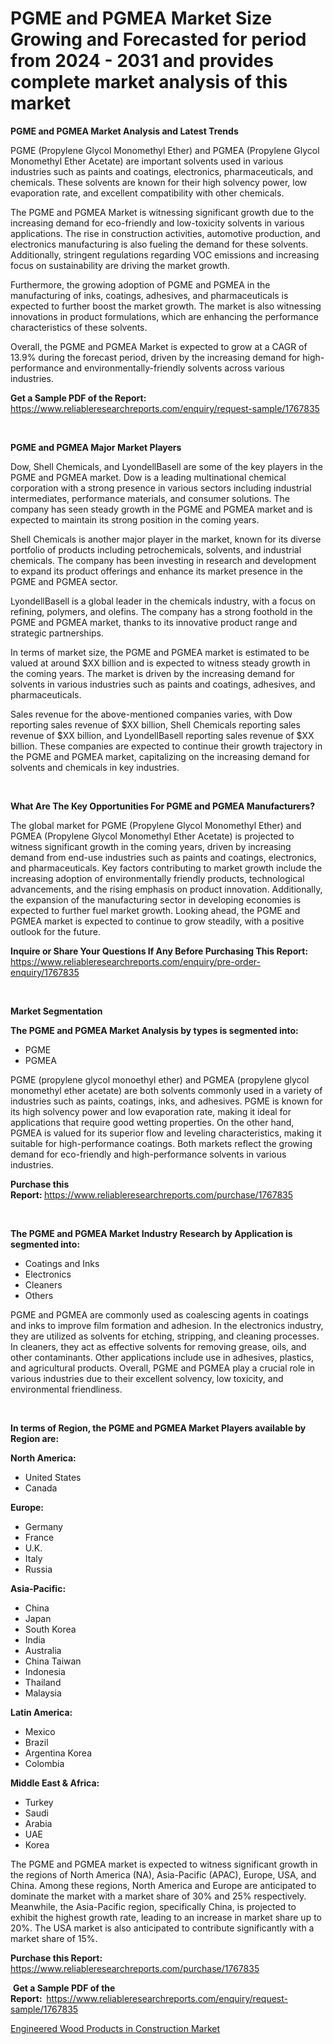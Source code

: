 <p><h1>PGME and PGMEA Market Size Growing and Forecasted for period from 2024 - 2031 and provides complete market analysis of this market</h1></p><p><strong>PGME and PGMEA Market Analysis and Latest Trends</strong></p>
<p><p>PGME (Propylene Glycol Monomethyl Ether) and PGMEA (Propylene Glycol Monomethyl Ether Acetate) are important solvents used in various industries such as paints and coatings, electronics, pharmaceuticals, and chemicals. These solvents are known for their high solvency power, low evaporation rate, and excellent compatibility with other chemicals.</p><p>The PGME and PGMEA Market is witnessing significant growth due to the increasing demand for eco-friendly and low-toxicity solvents in various applications. The rise in construction activities, automotive production, and electronics manufacturing is also fueling the demand for these solvents. Additionally, stringent regulations regarding VOC emissions and increasing focus on sustainability are driving the market growth.</p><p>Furthermore, the growing adoption of PGME and PGMEA in the manufacturing of inks, coatings, adhesives, and pharmaceuticals is expected to further boost the market growth. The market is also witnessing innovations in product formulations, which are enhancing the performance characteristics of these solvents.</p><p>Overall, the PGME and PGMEA Market is expected to grow at a CAGR of 13.9% during the forecast period, driven by the increasing demand for high-performance and environmentally-friendly solvents across various industries.</p></p>
<p><strong>Get a Sample PDF of the Report:&nbsp;</strong> <a href="https://www.reliableresearchreports.com/enquiry/request-sample/1767835">https://www.reliableresearchreports.com/enquiry/request-sample/1767835</a></p>
<p>&nbsp;</p>
<p><strong>PGME and PGMEA Major Market Players</strong></p>
<p><p>Dow, Shell Chemicals, and LyondellBasell are some of the key players in the PGME and PGMEA market. Dow is a leading multinational chemical corporation with a strong presence in various sectors including industrial intermediates, performance materials, and consumer solutions. The company has seen steady growth in the PGME and PGMEA market and is expected to maintain its strong position in the coming years.</p><p>Shell Chemicals is another major player in the market, known for its diverse portfolio of products including petrochemicals, solvents, and industrial chemicals. The company has been investing in research and development to expand its product offerings and enhance its market presence in the PGME and PGMEA sector.</p><p>LyondellBasell is a global leader in the chemicals industry, with a focus on refining, polymers, and olefins. The company has a strong foothold in the PGME and PGMEA market, thanks to its innovative product range and strategic partnerships.</p><p>In terms of market size, the PGME and PGMEA market is estimated to be valued at around $XX billion and is expected to witness steady growth in the coming years. The market is driven by the increasing demand for solvents in various industries such as paints and coatings, adhesives, and pharmaceuticals.</p><p>Sales revenue for the above-mentioned companies varies, with Dow reporting sales revenue of $XX billion, Shell Chemicals reporting sales revenue of $XX billion, and LyondellBasell reporting sales revenue of $XX billion. These companies are expected to continue their growth trajectory in the PGME and PGMEA market, capitalizing on the increasing demand for solvents and chemicals in key industries.</p></p>
<p>&nbsp;</p>
<p><strong>What Are The Key Opportunities For PGME and PGMEA Manufacturers?</strong></p>
<p><p>The global market for PGME (Propylene Glycol Monomethyl Ether) and PGMEA (Propylene Glycol Monomethyl Ether Acetate) is projected to witness significant growth in the coming years, driven by increasing demand from end-use industries such as paints and coatings, electronics, and pharmaceuticals. Key factors contributing to market growth include the increasing adoption of environmentally friendly products, technological advancements, and the rising emphasis on product innovation. Additionally, the expansion of the manufacturing sector in developing economies is expected to further fuel market growth. Looking ahead, the PGME and PGMEA market is expected to continue to grow steadily, with a positive outlook for the future.</p></p>
<p><strong>Inquire or Share Your Questions If Any Before Purchasing This Report:</strong> <a href="https://www.reliableresearchreports.com/enquiry/pre-order-enquiry/1767835">https://www.reliableresearchreports.com/enquiry/pre-order-enquiry/1767835</a></p>
<p>&nbsp;</p>
<p><strong>Market Segmentation</strong></p>
<p><strong>The PGME and PGMEA Market Analysis by types is segmented into:</strong></p>
<p><ul><li>PGME</li><li>PGMEA</li></ul></p>
<p><p>PGME (propylene glycol monoethyl ether) and PGMEA (propylene glycol monomethyl ether acetate) are both solvents commonly used in a variety of industries such as paints, coatings, inks, and adhesives. PGME is known for its high solvency power and low evaporation rate, making it ideal for applications that require good wetting properties. On the other hand, PGMEA is valued for its superior flow and leveling characteristics, making it suitable for high-performance coatings. Both markets reflect the growing demand for eco-friendly and high-performance solvents in various industries.</p></p>
<p><strong>Purchase this Report:&nbsp;</strong><a href="https://www.reliableresearchreports.com/purchase/1767835">https://www.reliableresearchreports.com/purchase/1767835</a></p>
<p>&nbsp;</p>
<p><strong>The PGME and PGMEA Market Industry Research by Application is segmented into:</strong></p>
<p><ul><li>Coatings and Inks</li><li>Electronics</li><li>Cleaners</li><li>Others</li></ul></p>
<p><p>PGME and PGMEA are commonly used as coalescing agents in coatings and inks to improve film formation and adhesion. In the electronics industry, they are utilized as solvents for etching, stripping, and cleaning processes. In cleaners, they act as effective solvents for removing grease, oils, and other contaminants. Other applications include use in adhesives, plastics, and agricultural products. Overall, PGME and PGMEA play a crucial role in various industries due to their excellent solvency, low toxicity, and environmental friendliness.</p></p>
<p>&nbsp;</p>
<p><strong>In terms of Region, the PGME and PGMEA Market Players available by Region are:</strong></p>
<p>
    <p> <strong> North America: </strong>
        <ul>
            <li>United States</li>
            <li>Canada</li>
        </ul>
        </p> 
    <p> <strong> Europe: </strong>
        <ul>
            <li>Germany</li>
            <li>France</li>
            <li>U.K.</li>
            <li>Italy</li>
            <li>Russia</li>
        </ul>
        </p> 
    <p> <strong> Asia-Pacific: </strong>
        <ul>
            <li>China</li>
            <li>Japan</li>
            <li>South Korea</li>
            <li>India</li>
            <li>Australia</li>
            <li>China Taiwan</li>
            <li>Indonesia</li>
            <li>Thailand</li>
            <li>Malaysia</li>
        </ul>
        </p> 
    <p> <strong> Latin America: </strong>
        <ul>
            <li>Mexico</li>
            <li>Brazil</li>
            <li>Argentina Korea</li>
            <li>Colombia</li>
        </ul>
        </p> 
    <p> <strong> Middle East & Africa: </strong>
        <ul>
            <li>Turkey</li>
            <li>Saudi</li>
            <li>Arabia</li>
            <li>UAE</li>
            <li>Korea</li>
        </ul>
    </p>
    </p>
<p><p>The PGME and PGMEA market is expected to witness significant growth in the regions of North America (NA), Asia-Pacific (APAC), Europe, USA, and China. Among these regions, North America and Europe are anticipated to dominate the market with a market share of 30% and 25% respectively. Meanwhile, the Asia-Pacific region, specifically China, is projected to exhibit the highest growth rate, leading to an increase in market share up to 20%. The USA market is also anticipated to contribute significantly with a market share of 15%.</p></p>
<p><strong>Purchase this Report: </strong><a href="https://www.reliableresearchreports.com/purchase/1767835">https://www.reliableresearchreports.com/purchase/1767835</a></p>
<p>&nbsp;<strong>Get a Sample PDF of the Report:&nbsp;&nbsp;</strong><a href="https://www.reliableresearchreports.com/enquiry/request-sample/1767835">https://www.reliableresearchreports.com/enquiry/request-sample/1767835</a></p>
<p><strong></strong></p>
<p><p><a href="https://changeable-paste-463.notion.site/Engineered-Wood-Products-in-Construction-Market-Analysis-Examines-its-Scope-on-Growth-Opportunities--988b509dabdc4460b3ee1d376bb4b13e">Engineered Wood Products in Construction Market</a></p></p>